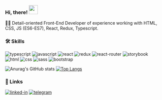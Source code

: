 ### Hi, there! <img src="https://media.giphy.com/media/hvRJCLFzcasrR4ia7z/giphy.gif" width="29px" height="29px">

👨‍💻 Detail-oriented Front-End Developer of experience working with HTML, CSS, JS (ES6-ES7), React, Redux, Typescript.

### 🛠️ Skills

![typescript](https://img.shields.io/badge/TypeScript-3178C6?style=for-the-badge&logo=typescript&logoColor=white)
![javascript](https://img.shields.io/badge/JavaScript-323330?style=for-the-badge&logo=javascript&logoColor=F7DF1E)
![react](https://img.shields.io/badge/React-20232A?style=for-the-badge&logo=react&logoColor=61DAFB)
![redux](https://img.shields.io/badge/Redux-593D88?style=for-the-badge&logo=redux&logoColor=white)
![react-router](https://img.shields.io/badge/React_Router-CA4245?style=for-the-badge&logo=react-router&logoColor=white)
![storybook](https://img.shields.io/badge/storybook-FF4785?style=for-the-badge&logo=storybook&logoColor=white)
![html](https://img.shields.io/badge/HTML5-E34F26?style=for-the-badge&logo=html5&logoColor=white)
![css](https://img.shields.io/badge/CSS3-1572B6?style=for-the-badge&logo=css3&logoColor=white)
![sass](https://img.shields.io/badge/SASS-CC6699?style=for-the-badge&logo=sass&logoColor=white)
![bootstrap](https://img.shields.io/badge/Bootstrap-563D7C?style=for-the-badge&logo=bootstrap&logoColor=white)

![Anurag's GitHub stats](https://github-readme-stats.vercel.app/api?username=AlekseyGrimm&show_icons=true&theme=dracula)
[![Top Langs](https://github-readme-stats.vercel.app/api/top-langs/?username=AlekseyGrimm&hide=handlebars,html,css&layout=compact)](https://github.com/anuraghazra/github-readme-stats)

### 🔗 Links

[![linked-in](https://img.shields.io/badge/Linked_In-0077B5?style=for-the-badge&logo=LinkedIn&logoColor=white)](https://www.linkedin.com/in/aliaksei-s/)
[![telegram](https://img.shields.io/badge/Telegram-3178C6?style=for-the-badge&logo=Telegram&logoColor=white)](https://t.me/frontend_javascript)
